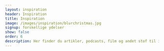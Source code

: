 ```yaml
---
layout: inspiration
header: Inspiration
title: Inspiration
image: /images/inspiration/blurchristmas.jpg
signup: forskellige ydelser
show: false
order: 6
description: Her finder du artikler, podcasts, film og andet stof til inspiration og eftertanke. God fornøjelse!
---
```


